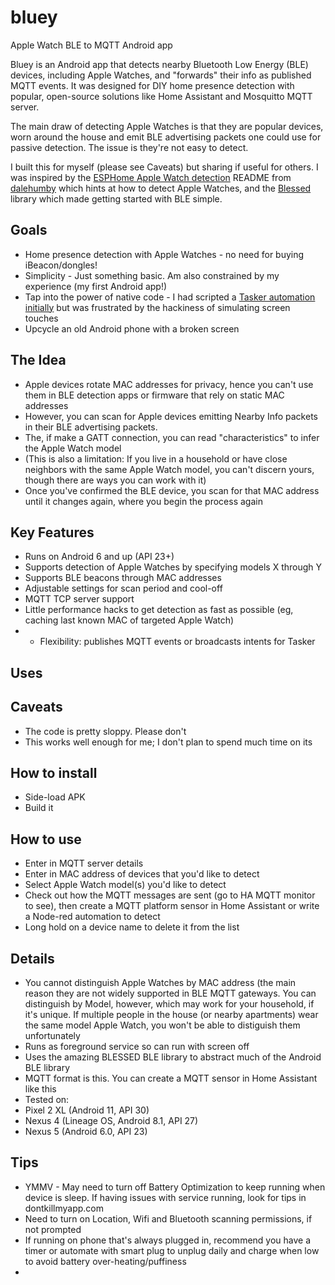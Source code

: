 # bluey
Apple Watch BLE to MQTT Android app

Bluey is an Android app that detects nearby Bluetooth Low Energy (BLE) devices, including Apple Watches, and "forwards" their info as published MQTT events. It was designed for DIY home presence detection with popular, open-source solutions like Home Assistant and Mosquitto MQTT server. 

The main draw of detecting Apple Watches is that they are popular devices, worn around the house and emit BLE advertising packets one could use for passive detection. The issue is they're not easy to detect.

I built this for myself (please see Caveats) but sharing if useful for others. I was inspired by the [ESPHome Apple Watch detection](https://github.com/dalehumby/ESPHome-Apple-Watch-detection) README from [dalehumby](https://github.com/dalehumby) which hints at how to detect Apple Watches, and the [Blessed](https://github.com/weliem/blessed-android) library which made getting started with BLE simple.

## Goals
 * Home presence detection with Apple Watches - no need for buying iBeacon/dongles!
 * Simplicity - Just something basic. Am also constrained by my experience (my first Android app!)
 * Tap into the power of native code - I had scripted a [Tasker automation initially](https://www.nyctinker.com/post/ble-presence-detection-for-apple-watch-using-tasker) but was frustrated by the hackiness of simulating screen touches
 * Upcycle an old Android phone with a broken screen

 
## The Idea 
 * Apple devices rotate MAC addresses for privacy, hence you can't use them in BLE detection apps or firmware that rely on static MAC addresses
 * However, you can scan for Apple devices emitting Nearby Info packets in their BLE advertising packets.
 * The, if make a GATT connection, you can read "characteristics" to infer the Apple Watch model
  * (This is also a limitation: If you live in a household or have close neighbors with the same Apple Watch model, you can't discern yours, though there are ways you can work with it)
 * Once you've confirmed the BLE device, you scan for that MAC address until it changes again, where you begin the process again

 
## Key Features
 * Runs on Android 6 and up (API 23+)
 * Supports detection of Apple Watches by specifying models X through Y
 * Supports BLE beacons through MAC addresses
 * Adjustable settings for scan period and cool-off
 * MQTT TCP server support
 * Little performance hacks to get detection as fast as possible (eg, caching last known MAC of targeted Apple Watch)
 *  * Flexibility: publishes MQTT events or broadcasts intents for Tasker

 
## Uses
 
 ## Caveats
  * The code is pretty sloppy. Please don't
  * This works well enough for me; I don't plan to spend much time on its
  
 ## How to install
  * Side-load APK
  * Build it
  
 ## How to use
  * Enter in MQTT server details
  * Enter in MAC address of devices that you'd like to detect
  * Select Apple Watch model(s) you'd like to detect
  * Check out how the MQTT messages are sent (go to HA MQTT monitor to see), then create a MQTT platform sensor in Home Assistant or write a Node-red automation to detect
  * Long hold on a device name to delete it from the list
  
 ## Details
  * You cannot distinguish Apple Watches by MAC address (the main reason they are not widely supported in BLE MQTT gateways. You can distinguish by Model, however, which may work for your household, if it's unique. If multiple people in the house (or nearby apartments) wear the same model Apple Watch, you won't be able to distiguish them unfortunately
  * Runs as foreground service so can run with screen off
  * Uses the amazing BLESSED BLE library to abstract much of the Android BLE library
  * MQTT format is this. You can create a MQTT sensor in Home Assistant like this
  * Tested on: 
   * Pixel 2 XL (Android 11, API 30)
   * Nexus 4 (Lineage OS, Android 8.1, API 27)
   * Nexus 5 (Android 6.0, API 23)
  
 ## Tips
  * YMMV - May need to turn off Battery Optimization to keep running when device is sleep. If having issues with service running, look for tips in dontkillmyapp.com
  * Need to turn on Location, Wifi and Bluetooth scanning permissions, if not prompted
  * If running on phone that's always plugged in, recommend you have a timer or automate with smart plug to unplug daily and charge when low to avoid battery over-heating/puffiness
  * 
